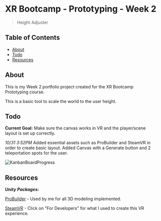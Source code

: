 # XR Bootcamp - Prototyping - Week 2
> Height Adjuster

## Table of Contents

- [About](#about)
- [Todo](#todo)
- [Resources](#resources)

## About

This is my Week 2 portfolio project created for the XR Bootcamp Prototyping course.

This is a basic tool to scale the world to the user height.


## Todo

**Current Goal:** Make sure the canvas works in VR and the player/scene layout
is set up correctly.

*10/31 3:52PM* Added essential assets such as ProBuilder and SteamVR in order to
create basic layout. Added Canvas with a Generate button and 2 teleportation spots for the user.


![KanbanBoardProgress](Images_README/KanbanBoardProgress.jpg)

## Resources

***Unity Packages:***

[ProBuilder](https://unity.com/features/probuilder) - Used by me for all 3D modeling
implemented.

[SteamVR](https://www.steamvr.com/en/) - Click on "For Developers" for what I used to
create this VR experience.
